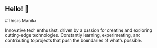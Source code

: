 ## Hello! 👋
#This is Manika
<!--
**CodeMosaic7/CodeMosaic7** is a ✨ _special_ ✨ repository because its `README.md` (this file) appears on your GitHub profile.

Here are some ideas to get you started:

- 🔭 I’m currently working on ...
- 🌱 I’m currently learning ...
- 👯 I’m looking to collaborate on ...
- 🤔 I’m looking for help with ...
- 💬 Ask me about ...
- 📫 How to reach me: ...
- 😄 Pronouns: ...
- ⚡ Fun fact: ...
-->
Innovative tech enthusiast, driven by a passion for creating and exploring cutting-edge technologies.
Constantly learning, experimenting, and contributing to projects that push the boundaries of what's possible.



